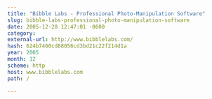 ```yaml
---
title: "Bibble Labs - Professional Photo-Manipulation Software"
slug: bibble-labs-professional-photo-manipulation-software
date: 2005-12-28 12:47:01 -0600
category: 
external-url: http://www.bibblelabs.com/
hash: 624b7460cd88056cd3bd21c22f214d1a
year: 2005
month: 12
scheme: http
host: www.bibblelabs.com
path: /

---
```



